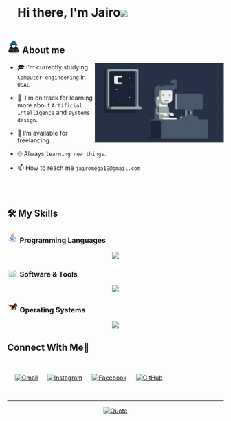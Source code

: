 

<!--h1 without bottom border-->
<div id="user-content-toc">
  <ul align="left">
    <summary>
      <h1 style="display: inline-block">Hi there, I'm Jairo</h1><img width="30px" src="https://raw.githubusercontent.com/iampavangandhi/iampavangandhi/master/gifs/Hi.gif"></h1>
    </summary>
  </ul>
</div>

<!--About Me-->
## <picture><img src = "https://github.com/Jairogonza7/Jairogonza7/blob/main/images/about_me.gif" width = 30px></picture> About me

<picture><img alt="Night Coding" src="https://raw.githubusercontent.com/AVS1508/AVS1508/master/assets/Night-Coding.gif" align="right"/></picture>

- 🎓&nbsp;I’m currently studying `Computer engineering`  in `USAL`</a>

- 🌱 &nbsp;I'm on track for learning more about `Artificial Intelligence` and `systems design`.

- 🤝&nbsp;I’m available for freelancing.

- 🤓&nbsp;Always `learning new things`.

- 📫&nbsp;How to reach me `jairomega19@gmail.com`

<br><br>

## 🛠️ My Skills
<!--h1 without bottom border-->

### <picture><img src = "https://github.com/Jairogonza7/Jairogonza7/blob/main/images/Programming_Languages.gif" width=5%></picture> Programming Languages

<p align="center">
  <a href="https://skillicons.dev">
   <img src="https://skillicons.dev/icons?i=c,cpp,cs,html,css,py,java,js,sql&perline=14" />
  </a>
</p>

<!--Software & Tools-->
### <picture><img src = "https://github.com/Jairogonza7/Jairogonza7/blob/main/images/Software_Tools.gif" width=5%></picture> Software & Tools
 
<p align="center">
  <a href="https://skillicons.dev">
   <img src="https://skillicons.dev/icons?i=git,mysql,mongodb,nodejs,matlab,figma,github,vscode&perline=14" />
  </a>
</p>

<!--Operating Systems-->
### <picture><img src = "https://github.com/Jairogonza7/Jairogonza7/blob/main/images/OS.gif" width=5%></picture> Operating Systems
  
<p align="center">
  <a href="https://skillicons.dev">
   <img src="https://skillicons.dev/icons?i=windows,linux,ubuntu&perline=14" />
  </a>
</p>

<!-- Connect with me -->
## Connect With Me🤝
<br>
<p align="left">
  &emsp;
 <a href="mailto:jairomega19@gmail.com"> <img img src="https://img.shields.io/badge/Gmail-red?style=for-the-badge&logo=gmail&logoColor=white" alt="Gmail"></a>
  &emsp;
 <a href="https://www.instagram.com/Jairogonza7/"> <img img src="https://img.shields.io/badge/Instagram-pink?style=for-the-badge&logo=instagram&logoColor=white&color=%23E1306C" alt="Instagram"></a>
  &emsp;
 <a href="https://www.facebook.com/Jairogonza7/"> <img img src="https://img.shields.io/badge/facebook-blue?style=for-the-badge&logo=instagram&logoColor=white&color=%233b5998" alt="Facebook"></a>
  &emsp;
 <a href="https://github.com/Jairogonza7"> <img img src="https://img.shields.io/badge/Github-black?style=for-the-badge&logo=github&logoColor=white" alt="GitHub"></a>
 </p>
 
 <br>

 ---

 <p align = "center">
	<a href="https://github.com/jairogonza7/github-readme-quotes"> <img alt = "Quote" src="https://quotes-github-readme.vercel.app/api?type=horizontal&theme=tokyonight&animation=grow_out_in&quoteCategory=programming">
</p>


